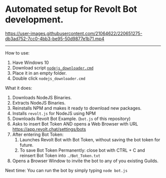 # Automated setup for Revolt Bot development.

https://user-images.githubusercontent.com/21064622/220651275-db3ad752-7cc0-4bb3-be95-50d9877e1b71.mp4  

---

How to use: 
1. Have Windows 10
2. Download script [`nodejs_downloader.cmd`](https://github.com/BoQsc/How-to-Make-a-bot-using-Revolt.js/raw/main/Automated%20setup%20for%20Revolt%20Bot%20development./nodejs_downloader.cmd)
3. Place it in an empty folder.
4. Double click `nodejs_downloader.cmd`

What it does: 
1. Downloads NodeJS Binaries.
2. Extracts NodeJS Binaries.
3. Reinstalls NPM and makes it ready to download new packages.
4. Installs `revolt.js` for NodeJS using NPM
5. Downloads Revolt Bot Example. (`bot.js` of this repository)
6. Asks to insert Bot Token AND opens a Web Browser with URL https://app.revolt.chat/settings/bots
7. After entering Bot Token:
   1. Launches Revolt Bot with Bot Token, without saving the bot token for future.
   2. To save Bot Token Permanently: close bot with CTRL + C and reinsert Bot Token into `./Bot_Token.txt`
8. Opens a Browser Window to invite the bot to any of you existing Guilds.

Next time:
You can run the bot by simply typing `node bot.js`
